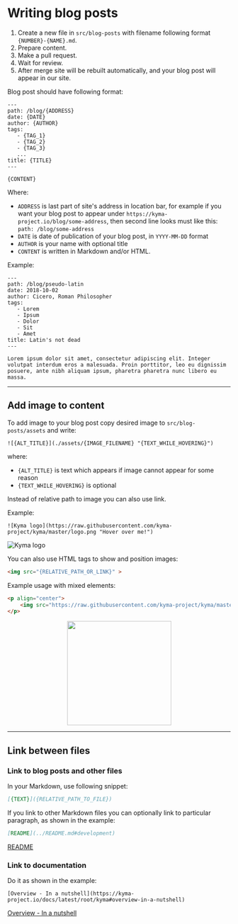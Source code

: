 # Writing blog posts

1. Create a new file in `src/blog-posts` with filename following format `{NUMBER}-{NAME}.md`.
2. Prepare content.
3. Make a pull request.
4. Wait for review.
5. After merge site will be rebuilt automatically, and your blog post will appear in our site.

Blog post should have following format:

```
---
path: /blog/{ADDRESS}
date: {DATE}
author: {AUTHOR}
tags:
   - {TAG_1}
   - {TAG_2}
   - {TAG_3}
   ...
title: {TITLE}
---

{CONTENT}
```

Where:

- `ADDRESS` is last part of site's address in location bar, for example if you want your blog post to appear under `https://kyma-project.io/blog/some-address`, then second line looks must like this: `path: /blog/some-address`
- `DATE` is date of publication of your blog post, in `YYYY-MM-DD` format
- `AUTHOR` is your name with optional title
- `CONTENT` is written in Markdown and/or HTML.

Example:

```
---
path: /blog/pseudo-latin
date: 2018-10-02
author: Cicero, Roman Philosopher
tags:
   - Lorem
   - Ipsum
   - Dolor
   - Sit
   - Amet
title: Latin's not dead
---

Lorem ipsum dolor sit amet, consectetur adipiscing elit. Integer volutpat interdum eros a malesuada. Proin porttitor, leo eu dignissim posuere, ante nibh aliquam ipsum, pharetra pharetra nunc libero eu massa.
```

---

## Add image to content

To add image to your blog post copy desired image to `src/blog-posts/assets` and write:

```
![{ALT_TITLE}](./assets/{IMAGE_FILENAME} "{TEXT_WHILE_HOVERING}")
```

where:

- `{ALT_TITLE}` is text which appears if image cannot appear for some reason
- `{TEXT_WHILE_HOVERING}` is optional

Instead of relative path to image you can also use link.

Example:

```
![Kyma logo](https://raw.githubusercontent.com/kyma-project/kyma/master/logo.png "Hover over me!")
```

![Kyma logo](https://raw.githubusercontent.com/kyma-project/website/master/static/android-chrome-192x192.png "Hover over me!")

You can also use HTML tags to show and position images:

```HTML
<img src="{RELATIVE_PATH_OR_LINK}" >
```

Example usage with mixed elements:

```HTML
<p align="center">
    <img src="https://raw.githubusercontent.com/kyma-project/kyma/master/logo.png" width="235">
</p>
```

<p align="center">
    <img src="https://raw.githubusercontent.com/kyma-project/kyma/master/logo.png" width="235">
</p>

---

## Link between files

### Link to blog posts and other files

In your Markdown, use following snippet:

```Markdown
[{TEXT}]({RELATIVE_PATH_TO_FILE})
```

If you link to other Markdown files you can optionally link to particular paragraph, as shown in the example:

```Markdown
[README](../README.md#development)
```

[README](../README.md#development)

### Link to documentation

Do it as shown in the example:

```
[Overview - In a nutshell](https://kyma-project.io/docs/latest/root/kyma#overview-in-a-nutshell)
```

[Overview - In a nutshell](https://kyma-project.io/docs/latest/root/kyma#overview-in-a-nutshell)
